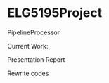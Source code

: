 ELG5195Project
==============

PipelineProcessor

Current Work:

Presentation
Report

Rewrite codes
